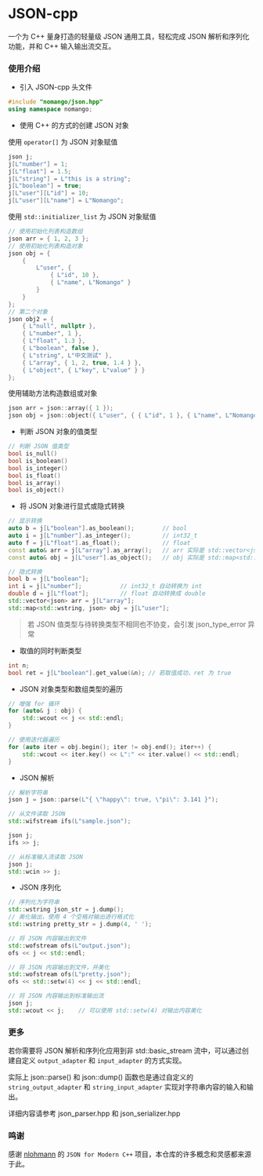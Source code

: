 # JSON-cpp

一个为 C++ 量身打造的轻量级 JSON 通用工具，轻松完成 JSON 解析和序列化功能，并和 C++ 输入输出流交互。

### 使用介绍

- 引入 JSON-cpp 头文件

```cpp
#include "nomango/json.hpp"
using namespace nomango;
```

- 使用 C++ 的方式的创建 JSON 对象

使用 `operator[]` 为 JSON 对象赋值

```cpp
json j;
j[L"number"] = 1;
j[L"float"] = 1.5;
j[L"string"] = L"this is a string";
j[L"boolean"] = true;
j[L"user"][L"id"] = 10;
j[L"user"][L"name"] = L"Nomango";
```

使用 `std::initializer_list` 为 JSON 对象赋值

```cpp
// 使用初始化列表构造数组
json arr = { 1, 2, 3 };
// 使用初始化列表构造对象
json obj = {
    {
        L"user", {
            { L"id", 10 },
            { L"name", L"Nomango" }
        }
    }
};
// 第二个对象
json obj2 = {
    { L"null", nullptr },
    { L"number", 1 },
    { L"float", 1.3 },
    { L"boolean", false },
    { L"string", L"中文测试" },
    { L"array", { 1, 2, true, 1.4 } },
    { L"object", { L"key", L"value" } }
};
```

使用辅助方法构造数组或对象

```cpp
json arr = json::array({ 1 });
json obj = json::object({ L"user", { { L"id", 1 }, { L"name", L"Nomango" } } });
```

- 判断 JSON 对象的值类型

```cpp
// 判断 JSON 值类型
bool is_null()
bool is_boolean()
bool is_integer()
bool is_float()
bool is_array()
bool is_object()
```

- 将 JSON 对象进行显式或隐式转换

```cpp
// 显示转换
auto b = j[L"boolean"].as_boolean();        // bool
auto i = j[L"number"].as_integer();         // int32_t
auto f = j[L"float"].as_float();            // float
const auto& arr = j[L"array"].as_array();   // arr 实际是 std::vector<json> 类型
const auto& obj = j[L"user"].as_object();   // obj 实际是 std::map<std::wstring, json> 类型
```

```cpp
// 隐式转换
bool b = j[L"boolean"];
int i = j[L"number"];           // int32_t 自动转换为 int
double d = j[L"float"];         // float 自动转换成 double
std::vector<json> arr = j[L"array"];
std::map<std::wstring, json> obj = j[L"user"];
```

> 若 JSON 值类型与待转换类型不相同也不协变，会引发 json_type_error 异常

- 取值的同时判断类型

```cpp
int n;
bool ret = j[L"boolean"].get_value(&n); // 若取值成功，ret 为 true
```

- JSON 对象类型和数组类型的遍历

```cpp
// 增强 for 循环
for (auto& j : obj) {
    std::wcout << j << std::endl;
}
```

```cpp
// 使用迭代器遍历
for (auto iter = obj.begin(); iter != obj.end(); iter++) {
    std::wcout << iter.key() << L":" << iter.value() << std::endl;
}
```

- JSON 解析

```cpp
// 解析字符串
json j = json::parse(L"{ \"happy\": true, \"pi\": 3.141 }");
```

```cpp
// 从文件读取 JSON
std::wifstream ifs(L"sample.json");

json j;
ifs >> j;
```

```cpp
// 从标准输入流读取 JSON
json j;
std::wcin >> j;
```

- JSON 序列化

```cpp
// 序列化为字符串
std::wstring json_str = j.dump();
// 美化输出，使用 4 个空格对输出进行格式化
std::wstring pretty_str = j.dump(4, ' ');
```

```cpp
// 将 JSON 内容输出到文件
std::wofstream ofs(L"output.json");
ofs << j << std::endl;
```

```cpp
// 将 JSON 内容输出到文件，并美化
std::wofstream ofs(L"pretty.json");
ofs << std::setw(4) << j << std::endl;
```

```cpp
// 将 JSON 内容输出到标准输出流
json j;
std::wcout << j;    // 可以使用 std::setw(4) 对输出内容美化
```

### 更多

若你需要将 JSON 解析和序列化应用到非 std::basic_stream 流中，可以通过创建自定义 `output_adapter` 和 `input_adapter` 的方式实现。

实际上 json::parse() 和 json::dump() 函数也是通过自定义的 `string_output_adapter` 和 `string_input_adapter` 实现对字符串内容的输入和输出。

详细内容请参考 json_parser.hpp 和 json_serializer.hpp

### 鸣谢

感谢 [nlohmann](https://github.com/nlohmann/json) 的 `JSON for Modern C++` 项目，本仓库的许多概念和灵感都来源于此。
